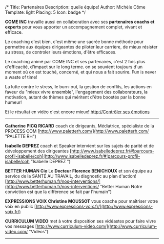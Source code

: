 /*
Title: Partenaires
Description: quelle équipe!
Author: Michèle Côme
Template: light
Placing: 5
Icon: badge
*/

**COME INC** travaille aussi en collaboration avec ses **partenaires coachs et experts** pour vous apporter un accompagnement complet, vivant et efficace.

Le coaching c'est bien, c'est même une sacrée bonne méthode pour  permettre aux équipes dirigeantes de piloter leur carrière, de mieux résister au stress, de controler leurs émotions, d'être efficaces.

Le coaching animé par COME INC et ses partenaires, c'est 2 fois plus d'efficacité, d'impact sur le long terme. on se souvient toujours d'un moment où on est touché, concerné, et qui nous a fait sourire. Fun is never a waste of time!

La lutte contre le stress, le burn-out, la gestion de conflits, les actions en faveur du "mieux vivre ensemble", l'engagement des collaborateurs, la motivation, autant de thèmes qui méritent d'être boostés par la bonne humeur!

Et le résultat en vidéo c'est encore mieux!
[http://Contrôler ses émotions](http://www.paletterh.com/videos.htm )

----------


**Catherine PICQ RICARD** coach de dirigeants, Médiatrice, spécialiste de la PROCESS COM [http://www.paletterh.com/](http://www.paletterh.com/ "PALETTE RH") 

**Isabelle DEPREZ** coach et Speaker intervient sur les sujets de parité et de développement des dirigeantes
[http://www.isabelledeprez.fr/#!parcours-profil-isabelle/coh](http://www.isabelledeprez.fr/#!parcours-profil-isabelle/coh "Isabelle DEPREZ ")

**BETTER HUMAN Cie** Le **Docteur Florence BENICHOUX** et son équipe au service de la SANTÉ AU TRAVAIL, du diagnostic au plan d'action! [http://www.betterhuman.fr/nos-interventions/](http://www.betterhuman.fr/nos-interventions/ "Better Human Notre conviction est que la différence se fait par l'humain")

**EXPRESSIONS VOIX** **Christine MOUSSOT** vous coache pour maîtriser votre voix en public [http://www.expressions-voix.fr/](http://www.expressions-voix.fr/)

**CURRICULUM VIDEO** met à votre disposition ses vidéastes pour faire vivre vos messages
[http://www.curriculum-video.com/](http://www.curriculum-video.com/ "Vidéos")

----------

